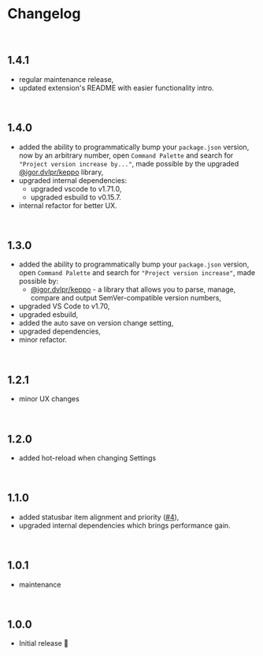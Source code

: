 # Changelog

<br>

## 1.4.1

- regular maintenance release,
- updated extension's README with easier functionality intro.

<br>

## 1.4.0

- added the ability to programmatically bump your `package.json` version, now by an arbitrary number, open `Command Palette` and search for `"Project version increase by..."`, made possible by the upgraded [@igor.dvlpr/keppo](https://www.npmjs.com/package/@igor.dvlpr/keppo) library,
- upgraded internal dependencies:
  - upgraded vscode to v1.71.0,
  - upgraded esbuild to v0.15.7.
- internal refactor for better UX.

<br>

## 1.3.0

- added the ability to programmatically bump your `package.json` version, open `Command Palette` and search for `"Project version increase"`, made possible by:
  - [@igor.dvlpr/keppo](https://www.npmjs.com/package/@igor.dvlpr/keppo) - a library that allows you to parse, manage, compare and output SemVer-compatible version numbers,
- upgraded VS Code to v1.70,
- upgraded esbuild,
- added the auto save on version change setting,
- upgraded dependencies,
- minor refactor.

<br>

## 1.2.1

- minor UX changes

<br>

## 1.2.0

- added hot-reload when changing Settings

<br>

## 1.1.0

- added statusbar item alignment and priority ([#4](https://github.com/igorskyflyer/vscode-project-version/issues/4)),
- upgraded internal dependencies which brings performance gain.

<br>

## 1.0.1

- maintenance

<br>

## 1.0.0

- Initial release 🕺
